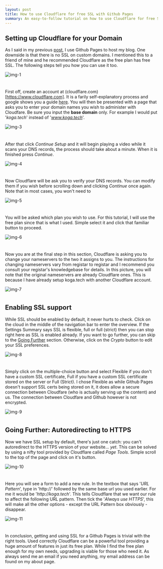 ```yaml
---
layout: post
title: How to use Cloudflare for free SSL with Github Pages
summary: An easy-to-follow tutorial on how to use Cloudflare for free SSL
---
```

## Setting up Cloudflare for your Domain

As I said in my previous [post](https://blog.koga.tech/2016/03/29/up-and-running), I use Github Pages to host my blog. One downside is that there is no SSL on custom domains. I mentioned this to a friend of mine and he recommended Cloudflare as the free plan has free SSL. The following steps tell you how you can use it too.

![img-1](/images/posts/using-cloudflare/img-1.png)

<h1></h1>

First off, create an account at (cloudflare.com)[https://www.cloudflare.com]. It is a farily self-explanatory process and google shows you a guide [here](https://www.google.com/search?q=create+account+cloudflare). You will then be presented with a page that asks you to enter your domain names you wish to administer with Cloudfare. Be sure you input the __base domain__ only. For example I would put '_koga.tech_' instead of '_www.koga.tech_'. 

![img-3](/images/posts/using-cloudflare/img-3.png)

<h1></h1>

After that click _Continue Setup_ and it will begin playing a video while it scans your DNS records, the process should take about a minute. When it is finished press _Continue_.

![img-4](/images/posts/using-cloudflare/img-4.png)

<h1></h1>

Now Cloudflare will be ask you to verify your DNS records. You can modify them if you wish before scrolling down and clicking _Continue_ once again. Note that in most cases, you won't need to 

![img-5](/images/posts/using-cloudflare/img-5.png)

<h1></h1>

You will be asked which plan you wish to use. For this tutorial, I will use the free plan since that is what I used. Simple select it and click that familiar button to proceed.

![img-6](/images/posts/using-cloudflare/img-6.png)

<h1></h1>

Now you are at the final step in this section, Cloudflare is asking you to change your nameservers to the two it assigns to you. The instructions for changing nameservers vary from registar to registar and I recommend you consult your registar's knowledgebase for details. In this picture, you will note that the original nameservers are already Cloudflare ones. This is because I have already setup koga.tech with another Cloudflare account.

![img-7](/images/posts/using-cloudflare/img-7.png)

<h1></h1>


## Enabling SSL support

While SSL should be enabled by default, it never hurts to check. Click on the cloud in the middle of the navigation bar to enter the overview. If the Settings Summary says SSL is flexible, full or full (strict) then you can stop right here as SSL is enabled already. If you want to go further, you can skip to the <a href="#going-further">Going Further</a> section. Otherwise, click on the _Crypto_ button to edit your SSL preferences.

![img-8](/images/posts/using-cloudflare/img-8.png)

<h1></h1>

Simply click on the multiple-choice button and select Flexible if you don't have a custom SSL certificate, Full if you have a custom SSL certificate stored on the server or Full (Strict). I chose Flexible as while Github Pages doesn't support SSL certs being stored on it, it does allow a secure connection between Cloudfare (who is actually serving up the content) and us. The connection between Cloudfare and Github however is not encrypted.

![img-9](/images/posts/using-cloudflare/img-9.png)

<h1></h1>

## Going Further: Autoredirecting to HTTPS <a name="going-further"></a>

Now we have SSL setup by default, there's just one catch: you can't autoredirect to the HTTPS version of your website... _yet_. This can be solved by using a nifty tool provided by Cloudflare called _Page Tools_. Simple scroll to the top of the page and click on it's button. 

![img-10](/images/posts/using-cloudflare/img-10.png)

<h1></h1>

Here you will see a form to add a new rule. In the textbox that says '_URL Pattern_', type in 'http://' followed by the same base url you used earlier. For me it would be '_http://koga.tech_'. This tells Cloudflare that we want our rule to affect the following URL pattern. Then tick the '_Always use HTTPS_', this will make all the other options - except the URL Pattern box obviously - disappear. 

![img-11](/images/posts/using-cloudflare/img-11.png)

<h1></h1>

In conclusion, getting and using SSL for a Github Pages is trivial with the right tools. Used correctly Cloudflare can be a powerful tool providing a huge amount of features in just its free plan. While I find the free plan enough for my own needs, upgrading is viable for those who need it. As always send me an email if you need anything, my email address can be found on my about page.